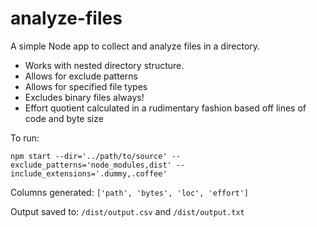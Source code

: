 # analyze-files

A simple Node app to collect and analyze files in a directory.

- Works with nested directory structure.
- Allows for exclude patterns
- Allows for specified file types
- Excludes binary files always!
- Effort quotient calculated in a rudimentary fashion based off lines of code and byte size

To run:

```
npm start --dir='../path/to/source' --exclude_patterns='node_modules,dist' --include_extensions='.dummy,.coffee'
```

Columns generated: `['path', 'bytes', 'loc', 'effort']`

Output saved to: `/dist/output.csv` and `/dist/output.txt`
